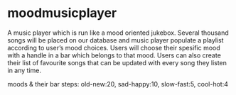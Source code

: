 # moodmusicplayer
A music player which is run like a mood oriented jukebox. Several thousand songs will be placed on our database 
and music player populate a playlist according to user’s mood choices. Users will choose their spesific mood 
with a handle in a bar which belongs to that mood. Users can also create their list of favourite songs that 
can be updated with every song they listen in any time. 

moods & their bar steps: 
old-new:20, sad-happy:10, slow-fast:5, cool-hot:4
